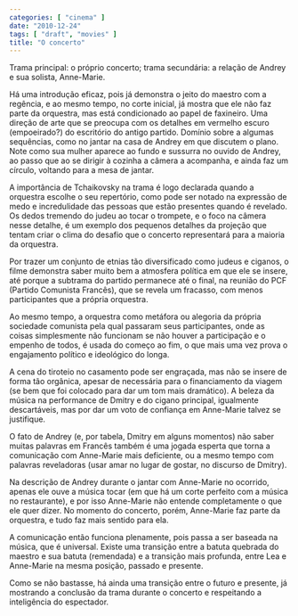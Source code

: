 ```yaml
---
categories: [ "cinema" ]
date: "2010-12-24"
tags: [ "draft", "movies" ]
title: "O concerto"
---
```

Trama principal: o próprio concerto; trama secundária: a relação de
Andrey e sua solista, Anne-Marie.

Há uma introdução eficaz, pois já demonstra o jeito do maestro com
a regência, e ao mesmo tempo, no corte inicial, já mostra que ele não
faz parte da orquestra, mas está condicionado ao papel de faxineiro. Uma
direção de arte que se preocupa com os detalhes em vermelho escuro
(empoeirado?) do escritório do antigo partido. Domínio sobre a
algumas sequências, como no jantar na casa de Andrey em que discutem
o plano. Note como sua mulher aparece ao fundo e sussurra no ouvido de
Andrey, ao passo que ao se dirigir à cozinha a câmera a acompanha,
e ainda faz um círculo, voltando para a mesa de jantar.

A importância de Tchaikovsky na trama é logo declarada quando a
orquestra escolhe o seu repertório, como pode ser notado na expressão
de medo e incredulidade das pessoas que estão presentes quando é
revelado. Os dedos tremendo do judeu ao tocar o trompete, e o foco na
câmera nesse detalhe, é um exemplo dos pequenos detalhes da projeção
que tentam criar o clima do desafio que o concerto representará para
a maioria da orquestra.

Por trazer um conjunto de etnias tão diversificado como judeus e ciganos,
o filme demonstra saber muito bem a atmosfera política em que ele se
insere, até porque a subtrama do partido permanece até o final, na
reunião do PCF (Partido Comunista Francês), que se revela um fracasso,
com menos participantes que a própria orquestra.

Ao mesmo tempo, a orquestra como metáfora ou alegoria da própria
sociedade comunista pela qual passaram seus participantes, onde as
coisas simplesmente não funcionam se não houver a participação e o
empenho de todos, é usada do começo ao fim, o que mais uma vez prova
o engajamento político e ideológico do longa.

A cena do tiroteio no casamento pode ser engraçada, mas não se insere
de forma tão orgânica, apesar de necessária para o financiamento da
viagem (se bem que foi colocado para dar um tom mais dramático). A beleza
da música na performance de Dmitry e do cigano principal, igualmente
descartáveis, mas por dar um voto de confiança em Anne-Marie talvez
se justifique.

O fato de Andrey (e, por tabela, Dmitry em alguns momentos) não saber
muitas palavras em Francês também é uma jogada esperta que torna
a comunicação com Anne-Marie mais deficiente, ou a mesmo tempo com
palavras reveladoras (usar amar no lugar de gostar, no discurso de
Dmitry).

Na descrição de Andrey durante o jantar com Anne-Marie no ocorrido,
apenas ele ouve a música tocar (em que há um corte perfeito com a
música no restaurante), e por isso Anne-Marie não entende completamente
o que ele quer dizer. No momento do concerto, porém, Anne-Marie faz
parte da orquestra, e tudo faz mais sentido para ela.

A comunicação então funciona plenamente, pois passa a ser baseada na
música, que é universal. Existe uma transição entre a batuta quebrada
do maestro e sua batuta (remendada) e a transição mais profunda,
entre Lea e Anne-Marie na mesma posição, passado e presente.

Como se não bastasse, há ainda uma transição entre o futuro e
presente, já mostrando a conclusão da trama durante o concerto e
respeitando a inteligência do espectador.
